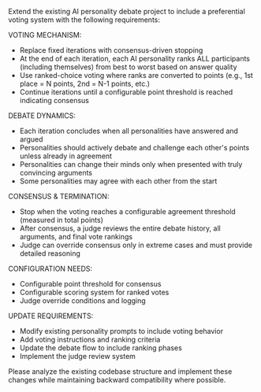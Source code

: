 Extend the existing AI personality debate project to include a preferential voting system with the following requirements:

VOTING MECHANISM:
- Replace fixed iterations with consensus-driven stopping
- At the end of each iteration, each AI personality ranks ALL participants (including themselves) from best to worst based on answer quality
- Use ranked-choice voting where ranks are converted to points (e.g., 1st place = N points, 2nd = N-1 points, etc.)
- Continue iterations until a configurable point threshold is reached indicating consensus

DEBATE DYNAMICS:
- Each iteration concludes when all personalities have answered and argued
- Personalities should actively debate and challenge each other's points unless already in agreement
- Personalities can change their minds only when presented with truly convincing arguments
- Some personalities may agree with each other from the start

CONSENSUS & TERMINATION:
- Stop when the voting reaches a configurable agreement threshold (measured in total points)
- After consensus, a judge reviews the entire debate history, all arguments, and final vote rankings
- Judge can override consensus only in extreme cases and must provide detailed reasoning

CONFIGURATION NEEDS:
- Configurable point threshold for consensus
- Configurable scoring system for ranked votes
- Judge override conditions and logging

UPDATE REQUIREMENTS:
- Modify existing personality prompts to include voting behavior
- Add voting instructions and ranking criteria
- Update the debate flow to include ranking phases
- Implement the judge review system

Please analyze the existing codebase structure and implement these changes while maintaining backward compatibility where possible.